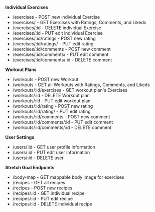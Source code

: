 **Individual Exercises**

  - /exercises - POST new individual Exercise
  - /exercises/ - GET Exercises with Ratings, Comments, and Likeds
  - /exercises/:id - DELETE individual Exercise
  - /exercises/:id - PUT edit individual Exercise
  - /exercises/:id/ratings - POST new rating
  - /exercises/:id/ratings/ - PUT edit rating
  - /exercises/:id/comments - POST new comment
  - /exercises/:id/comments/ - PUT edit comment
  - /exercises/:id/comments/:id - DELETE comment

**Workout Plans**

  - /workouts - POST new Workout
  - /workouts - GET all Workouts with Ratings, Comments, and Likeds
  - /workouts/:id/exercises - GET workout plan's Exercises
  - /workouts/:id - DELETE Workout plan
  - /workouts/:id - PUT edit workout plan
  - /workouts/:id/rating - POST new rating
  - /workouts/:id/rating/ - PUT edit rating
  - /workouts/:id/comments - POST new comment
  - /workouts/:id/comments/:id - PUT edit comment
  - /workouts/:id/comments/:id - DELETE comment

**User Settings**

  - /users/:id - GET user profile information
  - /users/:id - PUT edit user information
  - /users/:id - DELETE user

**Stretch Goal Endpoints**

  - /body-map - GET mappable body image for exercises
  - /recipes - GET all recipes
  - /recipes - POST new recipes
  - /recipes/:id - GET individual recipe
  - /recipes/:id - PUT edit recipe
  - /recipes/:id - DELETE individual recipe
